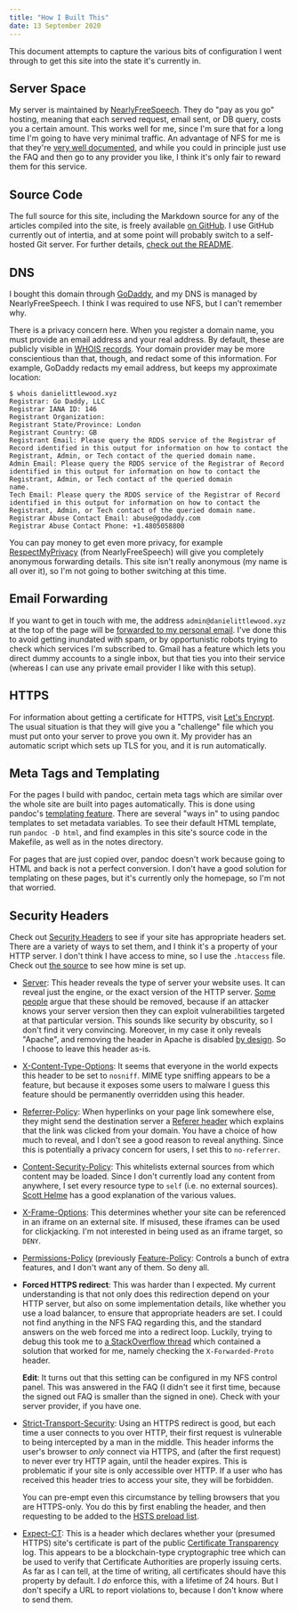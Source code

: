 ```yaml
---
title: "How I Built This"
date: 13 September 2020
---
```


This document attempts to capture the various bits of configuration I went
through to get this site into the state it's currently in.

## Server Space

My server is maintained by [NearlyFreeSpeech]. They do "pay as you go" hosting,
meaning that each served request, email sent, or DB query, costs you a certain
amount. This works well for me, since I'm sure that for a long time I'm going
to have very minimal traffic. An advantage of NFS for me is that they're [very
well documented][NearlyFreeSpeech-faq], and while you could in principle just
use the FAQ and then go to any provider you like, I think it's only fair to
reward them for this service.

## Source Code

The full source for this site, including the Markdown source for any of the
articles compiled into the site, is freely available [on GitHub][site-github].
I use GitHub currently out of intertia, and at some point will probably switch
to a self-hosted Git server. For further details, [check out the
README][site-github-readme].

## DNS

I bought this domain through [GoDaddy], and my DNS is managed by
NearlyFreeSpeech. I think I was required to use NFS, but I can't remember why.

There is a privacy concern here. When you register a domain name, you must
provide an email address and your real address. By default, these are publicly
visible in [WHOIS records]. Your domain provider may be more conscientious than
that, though, and redact some of this information. For example, GoDaddy redacts
my email address, but keeps my approximate location:

```
$ whois danielittlewood.xyz
Registrar: Go Daddy, LLC
Registrar IANA ID: 146
Registrant Organization:
Registrant State/Province: London
Registrant Country: GB
Registrant Email: Please query the RDDS service of the Registrar of Record identified in this output for information on how to contact the Registrant, Admin, or Tech contact of the queried domain name.
Admin Email: Please query the RDDS service of the Registrar of Record identified in this output for information on how to contact the Registrant, Admin, or Tech contact of the queried domain
name.
Tech Email: Please query the RDDS service of the Registrar of Record identified in this output for information on how to contact the Registrant, Admin, or Tech contact of the queried domain name.
Registrar Abuse Contact Email: abuse@godaddy.com
Registrar Abuse Contact Phone: +1.4805058800
```

You can pay money to get even more privacy, for example [RespectMyPrivacy]
\(from NearlyFreeSpeech\) will give you completely anonymous forwarding
details. This site isn't really anonymous (my name is all over it), so I'm not
going to bother switching at this time.

## Email Forwarding

If you want to get in touch with me, the address `admin@danielittlewood.xyz` at
the top of the page will be [forwarded to my personal
email][NearlyFreeSpeech-email-forwarding]. I've done this to avoid getting
inundated with spam, or by opportunistic robots trying to check which services
I'm subscribed to. Gmail has a feature which lets you direct dummy accounts to
a single inbox, but that ties you into their service (whereas I can use any
private email provider I like with this setup).

## HTTPS

For information about getting a certificate for HTTPS, visit [Let's Encrypt].
The usual situation is that they will give you a "challenge" file which you
must put onto your server to prove you own it. My provider has an automatic
script which sets up TLS for you, and it is run automatically.

## Meta Tags and Templating

For the pages I build with pandoc, certain meta tags which are similar over the
whole site are built into pages automatically. This is done using pandoc's
[templating feature][pandoc-templates]. There are several "ways in" to using
pandoc templates to set metadata variables. To see their default HTML template,
run `pandoc -D html`, and find examples in this site's source code in the
Makefile, as well as in the notes directory.

For pages that are just copied over, pandoc doesn't work because going to HTML
and back is not a perfect conversion. I don't have a good solution for
templating on these pages, but it's currently only the homepage, so I'm not that
worried.

## Security Headers

Check out 
[Security Headers][header-scan] to see if your site has appropriate headers
set. There are a variety of ways to set them, and I think it's a property of
your HTTP server. I don't think I have access to mine, so I use the `.htaccess`
file. Check out [the source][site-github] to see how mine is set up.


* [Server][headers/server]: This header reveals the type of server your website
  uses. It can reveal just the engine, or the exact version of the HTTP server.
  [Some people][microsoft-hide-server] argue that these should be removed,
  because if an attacker knows your server version then they can exploit
  vulnerabilities targeted at that particular version. This sounds like
  security by obscurity, so I don't find it very convincing. Moreover, in my
  case it only reveals "Apache", and removing the header in Apache is disabled
  [by design][apache-show-header]. So I choose to leave this header as-is.

* [X-Content-Type-Options][headers/x-content-type-options]: It seems that
  everyone in the world expects this header to be set to `nosniff`. MIME type
  sniffing appears to be a feature, but because it exposes some users to
  malware I guess this feature should be permanently overridden using this
  header.

* [Referrer-Policy][headers/referrer-policy]: When hyperlinks on your page link
  somewhere else, they might send the destination server a [Referer
  header][headers/referer] which explains that the link was clicked from your
  domain. You have a choice of how much to reveal, and I don't see a good
  reason to reveal anything.  Since this is potentially a privacy concern for
  users, I set this to `no-referrer`.

* [Content-Security-Policy][headers/content-security-policy]: This whitelists
  external sources from which content may be loaded. Since I don't currently
  load any content from anywhere, I set every resource type to `self` (i.e. no
  external sources).  [Scott Helme][scotthelme-contentsecpol] has a good
  explanation of the various values.

* [X-Frame-Options][headers/x-frame-options]: This determines whether your site
  can be referenced in an iframe on an external site. If misused, these iframes
  can be used for clickjacking.  I'm not interested in being used as an iframe
  target, so `DENY`.

* [Permissions-Policy][headers/permissions-policy] (previously
  [Feature-Policy][headers/feature-policy]: Controls a bunch of extra features,
  and I don't want any of them. So deny all.

* **Forced HTTPS redirect**: This was harder than I expected. My current
  understanding is that not only does this redirection depend on your HTTP
  server, but also on some implementation details, like whether you use a load
  balancer, to ensure that appropriate headers are set. I could not find
  anything in the NFS FAQ regarding this, and the standard answers on the web
  forced me into a redirect loop. Luckily, trying to debug this took me to [a
  StackOverflow thread][stackoverflow-https] which contained a solution that
  worked for me, namely checking the `X-Forwarded-Proto` header.

  **Edit**: It turns out that this setting can be configured in my NFS control
  panel. This was answered in the FAQ (I didn't see it first time, because the
  signed out FAQ is smaller than the signed in one). Check with your server
  provider, if you have one.

* [Strict-Transport-Security][headers/strict-transport-security]: Using an
  HTTPS redirect is good, but each time a user connects to you over HTTP, their
  first request is vulnerable to being intercepted by a man in the middle. This
  header informs the user's browser to *only* connect via HTTPS, and (after the
  first request) to never ever try HTTP again, until the header expires.  This
  is problematic if your site is only accessible over HTTP. If a user who has
  received this header tries to access your site, they will be forbidden.

  You can pre-empt even this circumstance by telling browsers that you are
  HTTPS-only. You do this by first enabling the header, and then requesting to
  be added to the [HSTS preload list].

* [Expect-CT][headers/expect-ct]: This is a header which declares whether your
  (presumed HTTPS) site's certificate is part of the public [Certificate
  Transparency] log. This appears to be a blockchain-type cryptographic tree
  which can be used to verify that Certificate Authorities are properly issuing
  certs. As far as I can tell, at the time of writing, all certificates should
  have this property by default.  I *do* enforce this, with a lifetime of 24
  hours. But I don't specify a URL to report violations to, because I don't
  know where to send them.

[NearlyFreeSpeech]: https://www.nearlyfreespeech.net/
[NearlyFreeSpeech-faq]: https://www.nearlyfreespeech.net/about/faq
[NearlyFreeSpeech-email-forwarding]: https://www.nearlyfreespeech.net/services/email
[RespectMyPrivacy]: https://www.nearlyfreespeech.net/services/respect
[GoDaddy]: https://www.godaddy.com/
[Let's Encrypt]: https://letsencrypt.org/
[HSTS preload list]: https://hstspreload.org/
[Certificate Transparency]: https://www.certificate-transparency.org/
[WHOIS records]: https://en.wikipedia.org/wiki/WHOIS
[site-github]: https://github.com/danielittlewood0/danielittlewood.xyz
[site-github-readme]: https://github.com/danielittlewood0/danielittlewood.xyz/blob/master/README.md
[pandoc-templates]: https://pandoc.org/MANUAL.html#templates

[header-scan]: https://securityheaders.com/?q=danielittlewood.xyz&followRedirects=on 
[microsoft-hide-server]: https://techcommunity.microsoft.com/t5/iis-support-blog/remove-unwanted-http-response-headers/ba-p/369710
[apache-show-header]: (https://bz.apache.org/bugzilla/show_bug.cgi?id=40026)
[stackoverflow-https]: https://stackoverflow.com/questions/18328601/redirect-loop-while-redirecting-all-http-requests-to-https-using-htaccess
[scotthelme-contentsecpol]: https://scotthelme.co.uk/content-security-policy-an-introduction/

[headers/server]: https://developer.mozilla.org/en-US/docs/Web/HTTP/Headers/Server
[headers/x-content-type-options]: https://developer.mozilla.org/en-US/docs/Web/HTTP/Headers/X-Content-Type-Options
[headers/referrer-policy]: https://developer.mozilla.org/en-US/docs/Web/HTTP/Headers/Referrer-Policy
[headers/referer]: https://developer.mozilla.org/en-US/docs/Web/HTTP/Headers/Referer
[headers/content-security-policy]: https://developer.mozilla.org/en-US/docs/Web/HTTP/Headers/Content-Security-Policy
[headers/x-frame-options]: https://developer.mozilla.org/en-US/docs/Web/HTTP/Headers/X-Frame-Options
[headers/permissions-policy]: https://github.com/w3c/webappsec-permissions-policy/blob/master/permissions-policy-explainer.md
[headers/feature-policy]: https://developer.mozilla.org/en-US/docs/Web/HTTP/Headers/Feature-Policy
[headers/strict-transport-security]: https://developer.mozilla.org/en-US/docs/Web/HTTP/Headers/Strict-Transport-Security
[headers/expect-ct]: https://developer.mozilla.org/en-US/docs/Web/HTTP/Headers/Expect-CT
